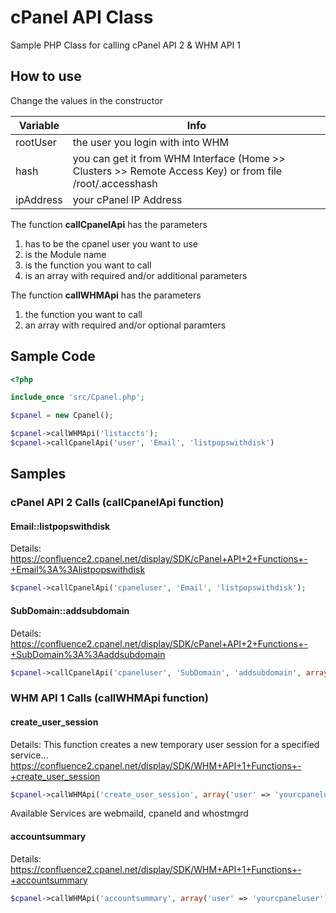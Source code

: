 # cPanel API Class
Sample PHP Class for calling cPanel API 2 &amp; WHM API 1

## How to use
Change the values in the constructor

| Variable  | Info |
| ------------- | ------------- |
| rootUser  | the user you login with into WHM  |
| hash  | you can get it from WHM Interface (Home >> Clusters >> Remote Access Key) or from file /root/.accesshash  |
| ipAddress | your cPanel IP Address |

The function **callCpanelApi** has the parameters 

1. has to be the cpanel user you want to use
2. is the Module name
3. is the function you want to call 
4. is an array with required and/or additional parameters

The function **callWHMApi** has the parameters

1. the function you want to call 
2. an array with required and/or optional paramters

## Sample Code

```php
<?php

include_once 'src/Cpanel.php';

$cpanel = new Cpanel();

$cpanel->callWHMApi('listaccts');
$cpanel->callCpanelApi('user', 'Email', 'listpopswithdisk')
```

## Samples

### cPanel API 2 Calls (callCpanelApi function) 

#### Email::listpopswithdisk
Details: https://confluence2.cpanel.net/display/SDK/cPanel+API+2+Functions+-+Email%3A%3Alistpopswithdisk
```php
$cpanel->callCpanelApi('cpaneluser', 'Email', 'listpopswithdisk');
```

#### SubDomain::addsubdomain
Details: https://confluence2.cpanel.net/display/SDK/cPanel+API+2+Functions+-+SubDomain%3A%3Aaddsubdomain
```php
$cpanel->callCpanelApi('cpaneluser', 'SubDomain', 'addsubdomain', array('domain' => 'subdomain.yourdomain.com', 'rootdomain' => 'yourdomain.com'));
```

### WHM API 1 Calls (callWHMApi function)

#### create_user_session
Details: This function creates a new temporary user session for a specified service... https://confluence2.cpanel.net/display/SDK/WHM+API+1+Functions+-+create_user_session
```php
$cpanel->callWHMApi('create_user_session', array('user' => 'yourcpaneluser', 'service' => 'webmaild', 'locale' => 'de', 'app' => 'roundcube'));
```
Available Services are webmaild, cpaneld and whostmgrd

#### accountsummary
Details: https://confluence2.cpanel.net/display/SDK/WHM+API+1+Functions+-+accountsummary
```php
$cpanel->callWHMApi('accountsummary', array('user' => 'yourcpaneluser'));
```
